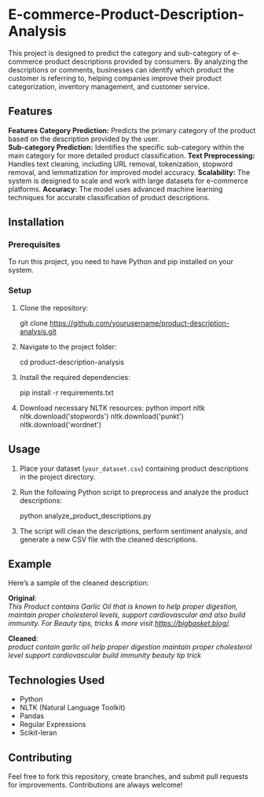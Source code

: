 # E-commerce-Product-Description-Analysis
This project is designed to predict the category and sub-category of e-commerce product descriptions provided by consumers. By analyzing the descriptions or comments, businesses can identify which product the customer is referring to, helping companies improve their product categorization, inventory management, and customer service.

## Features
**Features**
**Category Prediction:** Predicts the primary category of the product based on the description provided by the user.<br>
**Sub-category Prediction:** Identifies the specific sub-category within the main category for more detailed product classification.
**Text Preprocessing:** Handles text cleaning, including URL removal, tokenization, stopword removal, and lemmatization for improved model accuracy.
**Scalability:** The system is designed to scale and work with large datasets for e-commerce platforms.
**Accuracy:** The model uses advanced machine learning techniques for accurate classification of product descriptions.


## Installation

### Prerequisites

To run this project, you need to have Python and pip installed on your system.

### Setup

1. Clone the repository:
   
   git clone https://github.com/yourusername/product-description-analysis.git
   

2. Navigate to the project folder:
   
   cd product-description-analysis
   

3. Install the required dependencies:
   
   pip install -r requirements.txt
   

4. Download necessary NLTK resources:
   python
   import nltk
   nltk.download('stopwords')
   nltk.download('punkt')
   nltk.download('wordnet')
   

## Usage

1. Place your dataset (`your_dataset.csv`) containing product descriptions in the project directory.
2. Run the following Python script to preprocess and analyze the product descriptions:
   
   python analyze_product_descriptions.py
   

3. The script will clean the descriptions, perform sentiment analysis, and generate a new CSV file with the cleaned descriptions.

## Example

Here’s a sample of the cleaned description:

**Original**:  
_This Product contains Garlic Oil that is known to help proper digestion, maintain proper cholesterol levels, support cardiovascular and also build immunity. For Beauty tips, tricks & more visit https://bigbasket.blog/._

**Cleaned**:  
_product contain garlic oil help proper digestion maintain proper cholesterol level support cardiovascular build immunity beauty tip trick_

## Technologies Used
- Python
- NLTK (Natural Language Toolkit)
- Pandas
- Regular Expressions
- Scikit-leran

## Contributing
Feel free to fork this repository, create branches, and submit pull requests for improvements. Contributions are always welcome!

